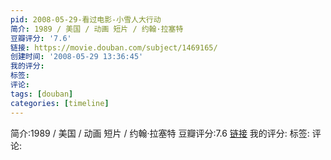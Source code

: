 ```yaml
---
pid: 2008-05-29-看过电影-小雪人大行动
简介: 1989 / 美国 / 动画 短片 / 约翰·拉塞特
豆瓣评分: '7.6'
链接: https://movie.douban.com/subject/1469165/
创建时间: '2008-05-29 13:36:45'
我的评分:
标签:
评论:
tags: [douban]
categories: [timeline]
---
```

简介:1989 / 美国 / 动画 短片 / 约翰·拉塞特
豆瓣评分:7.6
[链接](https://movie.douban.com/subject/1469165/)
我的评分:
标签:
评论:
